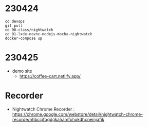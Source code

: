 # 230424
```
cd devops
git pull
cd 90-class/nightwatch
cd 91-lxde-novnc-nodejs-mocha-nightwatch
docker-compose up
```

# 230425
- demo site 
  - https://coffee-cart.netlify.app/

# Recorder
- Nightwatch Chrome Recorder : https://chrome.google.com/webstore/detail/nightwatch-chrome-recorde/nhbccjfogdgkahamfohokdhcnemjafjk

